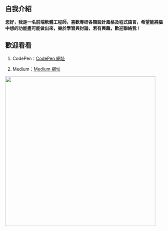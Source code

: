 ## 自我介紹

**您好，我是一名前端軟體工程師，喜歡專研各類設計風格及程式語言，希望能將腦中想的功能盡可能做出來，樂於學習與討論，若有興趣，歡迎聯絡我！**

## 歡迎看看

1. CodePen：[CodePen 網址](https://codepen.io/chixxyy)

2. Medium：[Medium 網址](https://medium.com/@chixxyy)

<img src="https://media3.giphy.com/media/v1.Y2lkPTc5MGI3NjExNGNpcGF0dnhuNWVtYWtiMDc0Y2thbWR6c2p5NzIxemlqaWF2dW53bCZlcD12MV9pbnRlcm5hbF9naWZfYnlfaWQmY3Q9Zw/lBm4rgtyIPJmywXzLW/giphy.gif" width="480px" height="480px" />
